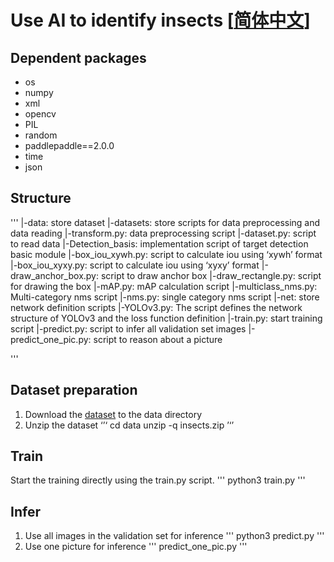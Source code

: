 # Use AI to identify insects [[简体中文](./README.md)]

## Dependent packages
- os
- numpy
- xml
- opencv
- PIL
- random
- paddlepaddle==2.0.0
- time
- json

## Structure
'''
|-data: store dataset
|-datasets: store scripts for data preprocessing and data reading
    |-transform.py: data preprocessing script
    |-dataset.py: script to read data
|-Detection_basis: implementation script of target detection basic module
    |-box_iou_xywh.py: script to calculate iou using ‘xywh’ format
    |-box_iou_xyxy.py: script to calculate iou using ‘xyxy’ format
    |-draw_anchor_box.py: script to draw anchor box
    |-draw_rectangle.py: script for drawing the box
    |-mAP.py: mAP calculation script
    |-multiclass_nms.py: Multi-category nms script
    |-nms.py: single category nms script
|-net: store network definition scripts
    |-YOLOv3.py: The script defines the network structure of YOLOv3 and the loss function definition
|-train.py: start training script
|-predict.py: script to infer all validation set images
|-predict_one_pic.py: script to reason about a picture

'''

## Dataset preparation
1. Download the [dataset](https://aistudio.baidu.com/aistudio/datasetdetail/19638) to the data directory
2. Unzip the dataset
‘’‘
cd data
unzip -q insects.zip
’‘’

## Train
Start the training directly using the train.py script.
'''
python3 train.py
'''

## Infer
1. Use all images in the validation set for inference
'''
python3 predict.py
'''
2. Use one picture for inference
'''
predict_one_pic.py
'''
